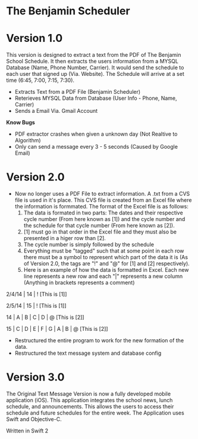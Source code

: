 The Benjamin Scheduler
==================
Version 1.0
=================
This version is designed to extract a text from the PDF of The Benjamin School Schedule. It then extracts the users
information from a MYSQL Database (Name, Phone Number, Carrier). It would send the
schedule to each user that signed up (Via. Website). The Schedule will arrive at a set time (6:45, 7:00, 7:15, 7:30). 

  - Extracts Text from a PDF File (Benjamin Scheduler)
  - Reterieves MYSQL Data from Database (User Info - Phone, Name, Carrier)
  - Sends a Email Via. Gmail Account
  
  **Know Bugs**
  - PDF extractor crashes when given a unknown day (Not Realtive to Algorithm) 
  - Only can send a message every 3 - 5 seconds (Caused by Google Email)

Version 2.0
=================
  - Now no longer uses a PDF File to extract information. A .txt from a CVS file is used in it's place. This CVS file is      created from an Excel file where the information is formmated. The format of the Excel file is as follows:
    1. The data is formated in two parts: The dates and their respective cycle number (From here known as [1]) and the           cycle number and the schedule for that cycle number (From here known as [2]).
    2. [1] must go in that order in the Excel file and they must also be presented
      in a higer row than [2].
    3. The cycle number is simply followed by the schedule
    4. Everything must be "tagged" such that at some point in each row there must be a symbol to represent which part of         the data it is (As of Version 2.0, the tags are "!" and "@" for [1] and [2] respectively).
    5. Here is an example of how the data is formatted in Excel. Each new line represents a new row and each "|"                 represents a new column (Anything in brackets represents a comment)

2/4/14 | 14 | !                     [This is [1]]

2/5/14 | 15 | !                     [This is [1]]

14 | A | B | C | D | @              [This is [2]]

15 | C | D | E | F | G | A | B | @  [This is [2]]


  - Restructured the entire program to work for the new formation of the data.
  - Restructured the text message system and database config
  
 Version 3.0
=================

The Original Text Message Version is now a fully developed mobile application (iOS). This application integrates the school news, lunch schedule, and announcements. This allows the users to access their schedule and future schedules for the entire week. The Application uses Swift and Objective-C. 

Written in Swift 2
